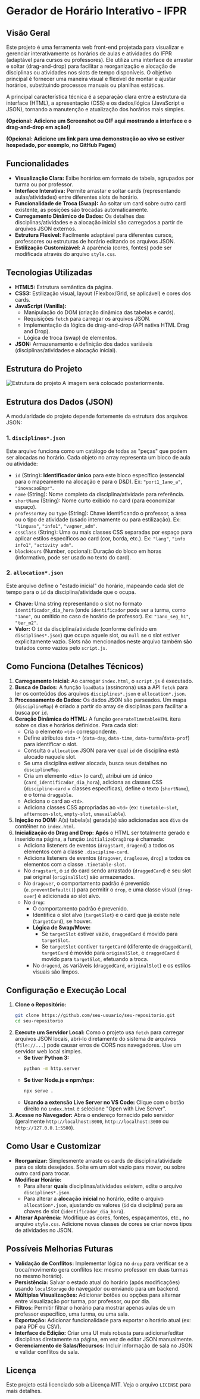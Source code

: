 # Gerador de Horário Interativo - IFPR

## Visão Geral

Este projeto é uma ferramenta web front-end projetada para visualizar e gerenciar interativamente os horários de aulas e atividades do IFPR (adaptável para cursos ou professores). Ele utiliza uma interface de arrastar e soltar (drag-and-drop) para facilitar a reorganização e alocação de disciplinas ou atividades nos slots de tempo disponíveis. O objetivo principal é fornecer uma maneira visual e flexível de montar e ajustar horários, substituindo processos manuais ou planilhas estáticas.

A principal característica técnica é a separação clara entre a estrutura da interface (HTML), a apresentação (CSS) e os dados/lógica (JavaScript e JSON), tornando a manutenção e atualização dos horários mais simples.

**(Opcional: Adicione um Screenshot ou GIF aqui mostrando a interface e o drag-and-drop em ação!)**
<!-- ![Screenshot do Horário](link/para/screenshot.png) -->
<!-- ![GIF Demo](link/para/demo.gif) -->

**(Opcional: Adicione um link para uma demonstração ao vivo se estiver hospedado, por exemplo, no GitHub Pages)**
<!-- ## Demo ao Vivo -->
<!-- [Acesse a demonstração aqui](link/para/github/pages) -->

## Funcionalidades

*   **Visualização Clara:** Exibe horários em formato de tabela, agrupados por turma ou por professor.
*   **Interface Interativa:** Permite arrastar e soltar cards (representando aulas/atividades) entre diferentes slots de horário.
*   **Funcionalidade de Troca (Swap):** Ao soltar um card sobre outro card existente, as posições são trocadas automaticamente.
*   **Carregamento Dinâmico de Dados:** Os detalhes das disciplinas/atividades e a alocação inicial são carregados a partir de arquivos JSON externos.
*   **Estrutura Flexível:** Facilmente adaptável para diferentes cursos, professores ou estruturas de horário editando os arquivos JSON.
*   **Estilização Customizável:** A aparência (cores, fontes) pode ser modificada através do arquivo `style.css`.

## Tecnologias Utilizadas

*   **HTML5:** Estrutura semântica da página.
*   **CSS3:** Estilização visual, layout (Flexbox/Grid, se aplicável) e cores dos cards.
*   **JavaScript (Vanilla):**
    *   Manipulação do DOM (criação dinâmica das tabelas e cards).
    *   Requisições `fetch` para carregar os arquivos JSON.
    *   Implementação da lógica de drag-and-drop (API nativa HTML Drag and Drop).
    *   Lógica de troca (swap) de elementos.
*   **JSON:** Armazenamento e definição dos dados variáveis (disciplinas/atividades e alocação inicial).

## Estrutura do Projeto
<img src="https://raw.githubusercontent.com/vagnersantosifpr/horario_prof_vagner/main/estrutura%20do%20projeto.png" alt="Estrutura do projeto">
A imagem será colocado posteriormente.



## Estrutura dos Dados (JSON)

A modularidade do projeto depende fortemente da estrutura dos arquivos JSON:

### 1. `disciplines*.json`

Este arquivo funciona como um catálogo de todas as "peças" que podem ser alocadas no horário. Cada objeto no array representa um bloco de aula ou atividade:

*   `id` (String): **Identificador único** para este bloco específico (essencial para o mapeamento na alocação e para o D&D). Ex: `"port1_1ano_a"`, `"inovacaoEmpr"`.
*   `name` (String): Nome completo da disciplina/atividade para referência.
*   `shortName` (String): Nome curto exibido no card (para economizar espaço).
*   `professorKey` ou `type` (String): Chave identificando o professor, a área ou o tipo de atividade (usado internamente ou para estilização). Ex: `"linguas"`, `"info1"`, `"vagner_adm"`.
*   `cssClass` (String): Uma ou mais classes CSS separadas por espaço para aplicar estilos específicos ao card (cor, borda, etc.). Ex: `"lang"`, `"info info1"`, `"activity adm"`.
*   `blockHours` (Number, opcional): Duração do bloco em horas (informativo, pode ser usado no texto do card).

### 2. `allocation*.json`

Este arquivo define o "estado inicial" do horário, mapeando cada slot de tempo para o `id` da disciplina/atividade que o ocupa.

*   **Chave:** Uma string representando o slot no formato `identificador_dia_hora` (onde `identificador` pode ser a turma, como `"1ano"`, ou omitido no caso de horário de professor). Ex: `"1ano_seg_h1"`, `"ter_m2"`.
*   **Valor:** O `id` da disciplina/atividade (conforme definido em `disciplines*.json`) que ocupa aquele slot, ou `null` se o slot estiver explicitamente vazio. Slots não mencionados neste arquivo também são tratados como vazios pelo `script.js`.

## Como Funciona (Detalhes Técnicos)

1.  **Carregamento Inicial:** Ao carregar `index.html`, o `script.js` é executado.
2.  **Busca de Dados:** A função `loadData` (assíncrona) usa a API `fetch` para ler os conteúdos dos arquivos `disciplines*.json` e `allocation*.json`.
3.  **Processamento de Dados:** Os dados JSON são parseados. Um mapa (`disciplineMap`) é criado a partir do array de disciplinas para facilitar a busca por `id`.
4.  **Geração Dinâmica do HTML:** A função `generateTimetableHTML` itera sobre os dias e horários definidos. Para cada slot:
    *   Cria o elemento `<td>` correspondente.
    *   Define atributos `data-*` (`data-day`, `data-time`, `data-turma`/`data-prof`) para identificar o slot.
    *   Consulta o `allocation` JSON para ver qual `id` de disciplina está alocado naquele slot.
    *   Se uma disciplina estiver alocada, busca seus detalhes no `disciplineMap`.
    *   Cria um elemento `<div>` (o card), atribui um `id` único (`card_identificador_dia_hora`), adiciona as classes CSS (`discipline-card` + classes específicas), define o texto (`shortName`), e o torna `draggable`.
    *   Adiciona o card ao `<td>`.
    *   Adiciona classes CSS apropriadas ao `<td>` (ex: `timetable-slot`, `afternoon-slot`, `empty-slot`, `unavailable`).
5.  **Injeção no DOM:** A(s) tabela(s) gerada(s) são adicionadas aos `div`s de contêiner no `index.html`.
6.  **Inicialização do Drag and Drop:** **Após** o HTML ser totalmente gerado e inserido na página, a função `initializeDragDrop` é chamada:
    *   Adiciona listeners de eventos (`dragstart`, `dragend`) a todos os elementos com a classe `.discipline-card`.
    *   Adiciona listeners de eventos (`dragover`, `dragleave`, `drop`) a todos os elementos com a classe `.timetable-slot`.
    *   No `dragstart`, o `id` do card sendo arrastado (`draggedCard`) e seu slot pai original (`originalSlot`) são armazenados.
    *   No `dragover`, o comportamento padrão é prevenido (`e.preventDefault()`) para permitir o `drop`, e uma classe visual (`drag-over`) é adicionada ao slot alvo.
    *   No `drop`:
        *   O comportamento padrão é prevenido.
        *   Identifica o slot alvo (`targetSlot`) e o card que já existe nele (`targetCard`), se houver.
        *   **Lógica de Swap/Move:**
            *   Se `targetSlot` estiver vazio, `draggedCard` é movido para `targetSlot`.
            *   Se `targetSlot` contiver `targetCard` (diferente de `draggedCard`), `targetCard` é movido para `originalSlot`, e `draggedCard` é movido para `targetSlot`, efetuando a troca.
        *   No `dragend`, as variáveis (`draggedCard`, `originalSlot`) e os estilos visuais são limpos.

## Configuração e Execução Local

1.  **Clone o Repositório:**
    ```bash
    git clone https://github.com/seu-usuario/seu-repositorio.git
    cd seu-repositorio
    ```
2.  **Execute um Servidor Local:** Como o projeto usa `fetch` para carregar arquivos JSON locais, abri-lo diretamente do sistema de arquivos (`file://...`) pode causar erros de CORS nos navegadores. Use um servidor web local simples.
    *   **Se tiver Python 3:**
        ```bash
        python -m http.server
        ```
    *   **Se tiver Node.js e npm/npx:**
        ```bash
        npx serve .
        ```
    *   **Usando a extensão Live Server no VS Code:** Clique com o botão direito no `index.html` e selecione "Open with Live Server".
3.  **Acesse no Navegador:** Abra o endereço fornecido pelo servidor (geralmente `http://localhost:8000`, `http://localhost:3000` ou `http://127.0.0.1:5500`).

## Como Usar e Customizar

*   **Reorganizar:** Simplesmente arraste os cards de disciplina/atividade para os slots desejados. Solte em um slot vazio para mover, ou sobre outro card para trocar.
*   **Modificar Horário:**
    *   Para alterar **quais** disciplinas/atividades existem, edite o arquivo `disciplines*.json`.
    *   Para alterar a **alocação inicial** no horário, edite o arquivo `allocation*.json`, ajustando os valores (`id` da disciplina) para as chaves de slot (`identificador_dia_hora`).
*   **Alterar Aparência:** Modifique as cores, fontes, espaçamentos, etc., no arquivo `style.css`. Adicione novas classes de cores se criar novos tipos de atividades no JSON.

## Possíveis Melhorias Futuras

*   **Validação de Conflitos:** Implementar lógica no `drop` para verificar se a troca/movimento gera conflitos (ex: mesmo professor em duas turmas no mesmo horário).
*   **Persistência:** Salvar o estado atual do horário (após modificações) usando `localStorage` do navegador ou enviando para um backend.
*   **Múltiplas Visualizações:** Adicionar botões ou opções para alternar entre visualização por turma, por professor, ou por dia.
*   **Filtros:** Permitir filtrar o horário para mostrar apenas aulas de um professor específico, uma turma, ou uma sala.
*   **Exportação:** Adicionar funcionalidade para exportar o horário atual (ex: para PDF ou CSV).
*   **Interface de Edição:** Criar uma UI mais robusta para adicionar/editar disciplinas diretamente na página, em vez de editar JSON manualmente.
*   **Gerenciamento de Salas/Recursos:** Incluir informação de sala no JSON e validar conflitos de sala.

## Licença

Este projeto está licenciado sob a Licença MIT. Veja o arquivo `LICENSE` para mais detalhes.






